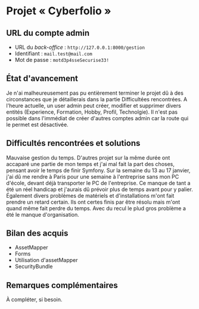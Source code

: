 # Projet « Cyberfolio »

## URL du compte admin

- URL du *back-office* : `http://127.0.0.1:8000/gestion`
- Identifiant : `mail.test@mail.com`
- Mot de passe : `motd3p4sseSecurise33!`

## État d'avancement

Je n'ai malheureusement pas pu entièrement terminer le projet dû à des circonstances que je détaillerais dans la partie Difficultées rencontrées. A l'heure actuelle, un user admin peut créer, modifier et supprimer divers entités (Experience, Formation, Hobby, Profil, Technolgie). Il n'est pas possible dans l'immédiat de créer d'autres comptes admin car la route qui le permet est désactivée.

## Difficultés rencontrées et solutions

Mauvaise gestion du temps. D'autres projet sur la même durée ont accaparé une partie de mon temps et j'ai mal fait la part des choses, pensant avoir le temps de finir Symfony. Sur la semaine du 13 au 17 janvier, j'ai dû me rendre à Paris pour une semaine à l'entreprise sans mon PC d'école, devant déjà transporter le PC de l'entreprise. Ce manque de tant a été un réel handicap et j'aurais dû prévoir plus de temps avant pour y palier. Également divers problèmes de matériels et d'installations m'ont fait prendre un retard certain. Ils ont certes finis par être résolu mais m'ont quand même fait perdre du temps. Avec du recul le plud gros problème a été le manque d'organisation.

## Bilan des acquis

- AssetMapper
- Forms
- Utilisation d'assetMapper
- SecurityBundle

## Remarques complémentaires

À compléter, si besoin.
